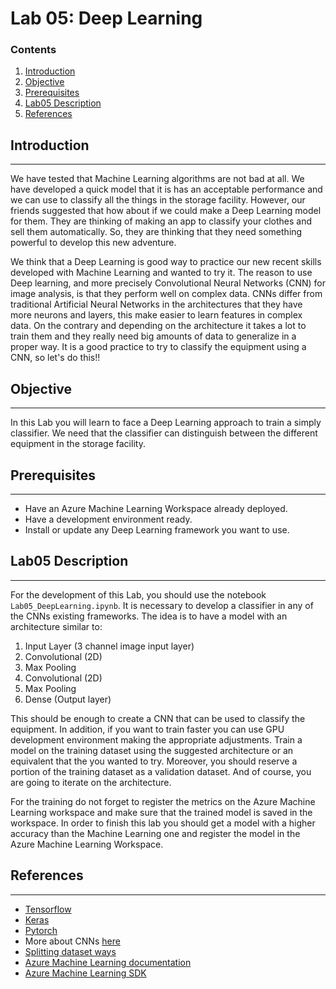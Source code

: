 # Lab 05: Deep Learning

### Contents 

1. [Introduction](#introduction)
1. [Objective](#objective)
1. [Prerequisites](#prerequisites)
1. [Lab05 Description](#lab05-description)
1. [References](#references)

## Introduction
---

We have tested that Machine Learning algorithms are not bad at all.
We have developed a quick model that it is has an acceptable performance and we can use to classify all the things in the storage facility.
However, our friends suggested that how about if we could make a Deep Learning model for them.
They are thinking of making an app to classify your clothes and sell them automatically.
So, they are thinking that they need something powerful to develop this new adventure.

We think that a Deep Learning is good way to practice our new recent skills developed with Machine Learning and wanted to try it.
The reason to use Deep learning, and more precisely Convolutional Neural Networks (CNN) for image analysis, is that they perform well on complex data.
CNNs differ from traditional Artificial Neural Networks in the architectures that they have more neurons and layers, this make easier to learn features in complex data.
On the contrary and depending on the architecture it takes a lot to train them and they really need big amounts of data to generalize in a proper way.
It is a good practice to try to classify the equipment using a CNN, so let's do this!!

## Objective
---

In this Lab you will learn to face a Deep Learning approach to train a simply classifier.
We need that the classifier can distinguish between the different equipment in the storage facility.

## Prerequisites
---

* Have an Azure Machine Learning Workspace already deployed.
* Have a development environment ready.
* Install or update any Deep Learning framework you want to use.

## Lab05 Description
---

For the development of this Lab, you should use the notebook `Lab05_DeepLearning.ipynb`.
It is necessary to develop a classifier in any of the CNNs existing frameworks. 
The idea is to have a model with an architecture similar to:

1. Input Layer (3 channel image input layer)
2. Convolutional (2D)
3. Max Pooling
4. Convolutional (2D)
5. Max Pooling
6. Dense (Output layer)

This should be enough to create a CNN that can be used to classify the equipment.
In addition, if you want to train faster you can use GPU development environment making the appropriate adjustments.
Train a model on the training dataset using the suggested architecture or an equivalent that the you wanted to try. 
Moreover, you should reserve a portion of the training dataset as a validation dataset. 
And of course, you are going to iterate on the architecture. 

For the training do not forget to register the metrics on the Azure Machine Learning workspace and make sure that the trained model is saved in the workspace.
In order to finish this lab you should get a model with a higher accuracy than the Machine Learning one and register the model in the Azure Machine Learning Workspace.

## References
---

* [Tensorflow](https://www.tensorflow.org/)
* [Keras](https://keras.io/)
* [Pytorch](https://pytorch.org/)
* More about CNNs [here](https://cntk.ai/pythondocs/CNTK_103D_MNIST_ConvolutionalNeuralNetwork.html#CNModel-Creation)
* [Splitting dataset ways](https://scikit-learn.org/stable/modules/classes.html#module-sklearn.model_selection)
* [Azure Machine Learning documentation](https://docs.microsoft.com/en-gb/azure/machine-learning/)
* [Azure Machine Learning SDK](https://docs.microsoft.com/en-us/python/api/overview/azure/ml/intro?view=azure-ml-py)